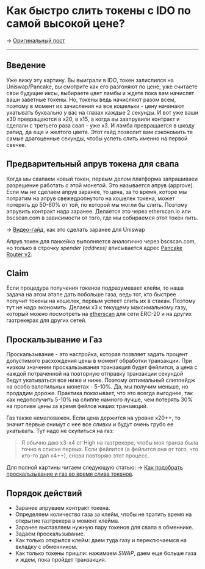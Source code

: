 # Как быстро слить токены с IDO по самой высокой цене?
-> [Оригинальный пост](https://t.me/idoresearch/99)

---

## Введение
Уже вижу эту картину.
Вы выиграли в IDO, токен залислился на Uniswap/Pancake, вы смотрите как его разгоняют по цене, уже считаете свои будущие иксы, выбираете цвет ламбы и ждете пока вам начислят ваши заветные токены. Но, токены ведь начисляют разом всем, поэтому в момент их зачисления на все кошельки - цену начинают укатывать буквально у вас на глазах каждые 2 секунды. И вот уже ваши х30 превращаются в х20, в х15, а когда вы заапрувили контракт и сделали с третьего раза свап - уже х3. И ламба превращается в шкоду рапид, да еще и желтого цвета.
Этот гайд позволит вам сэкономить те самые драгоценные секунды, чтобы успеть слить именно на первой свечке.

## Предварительный апрув токена для свапа
Когда мы свапаем новый токен, первым делом платформа запрашиваеи разрешение работать с этой монетой. Это называется апрув (approve). 
Если мы не сделаем апрув заранее, то цена, за то время, которе мы потратим на апрув свежедропнутого на кошелек токена, может потерять до 50-60% от той, по которой мы могли бы слить. Поэтому апрувить контракт надо заранее. Делается это через etherscan.io или bscscan.com в зависимости от того, где мы собираемся этот токен лить. 

-> [Видео-гайд](https://www.youtube.com/watch?v=dzbnbwISCzI&t=256s&ab_channel=BulkNetworkBulkNetwork), как это сделать заранее для Uniswap

Апрув токен для панкейка выполняется аналогично через bscscan.com, но только в строчку *spender (address)* вписывается адрес [Pancake Router v2](https://bscscan.com/address/0x10ed43c718714eb63d5aa57b78b54704e256024e).

## Claim
Если процедура получения токенов подразумевает клейм, то наша задача на этом этапе дать побольше газа, ведь тот, кто быстрее получит токены на кошелек, первым успеет слить их в стакан. Поэтому тут не надо экономить. Делаем х3 к текущему максимальному газу, который можно посмотреть на [etherscan](https://etherscan.io/gastracker) для сети ERC-20 и на других газтрекерах для других сетей.

## Проскальзывание и Газ
Проскальзывание - это настройка, которая позвляет задать процент допустимого расхождения цены в момент обработки транзакции. При низком значении проскальзывания транзакция будет фейлится, а цена с каждой потраченной на повторную отправку транзакции секундой бедут укатываться все ниже и ниже. Поэтому оптимальный слиппейдж на особо валотильных монетах - 5-10%. Да, мы получим меньше, но продадим дороже. Практика показывает, что это всегда выгоднее, так как недополучить 5-10% на слиппе намного лучше, чем потерять 30% на проливе цены за время фейлов наших транзакций.

Газ также немаловажен. Если цена держится на уровне х20++, то значит первые снимут с нее все сливки и будут очень грубо ее укатывать. Тут надо не скупиться на газ:
> Я обычно даю х3-х4 от High на газтрекере, чтобы моя транза была точно в списке первых. Если фейлится (а фейлится она от того, что кто-то дал х4++), снова повторяю этот процесс.

Для полной картины читаем следующую статью:
-> [Как подобрать проскальзывание и газ во время слива токенов](Как%20подобрать%20проскальзывание%20и%20газ%20во%20время%20слива%20токенов.md).

## Порядок действий
- Заранее апруваем контракт токена.
- Определяем количество газа за клейм, чтобы не тратить время на открытие газтрекера в момент клейма.
- Заранее выставляем нужную пару токенов для свапа в обменнике.
- Задаем проскальзывание.
- Как только открылся клейм: даем туда газу и переключаемся на вкладку с обменником.
- Как только токены пришли: нажимаем *SWAP*, даем еще больше газа и ждем, пока пройдет транзакция.
